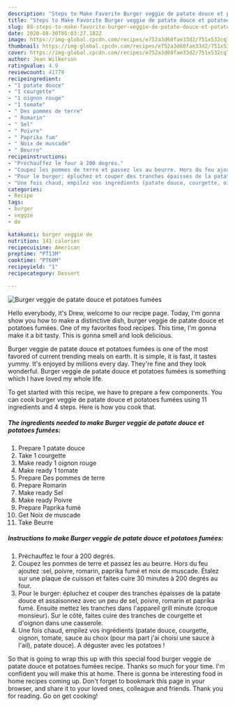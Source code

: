 ```yaml
---
description: "Steps to Make Favorite Burger veggie de patate douce et potatoes fumées"
title: "Steps to Make Favorite Burger veggie de patate douce et potatoes fumées"
slug: 88-steps-to-make-favorite-burger-veggie-de-patate-douce-et-potatoes-fumees
date: 2020-08-30T05:03:27.182Z
image: https://img-global.cpcdn.com/recipes/e752a3d60fae33d2/751x532cq70/burger-veggie-de-patate-douce-et-potatoes-fumees-photo-principale-de-la-recette.jpg
thumbnail: https://img-global.cpcdn.com/recipes/e752a3d60fae33d2/751x532cq70/burger-veggie-de-patate-douce-et-potatoes-fumees-photo-principale-de-la-recette.jpg
cover: https://img-global.cpcdn.com/recipes/e752a3d60fae33d2/751x532cq70/burger-veggie-de-patate-douce-et-potatoes-fumees-photo-principale-de-la-recette.jpg
author: Jean Wilkerson
ratingvalue: 4.9
reviewcount: 41779
recipeingredient:
- "1 patate douce"
- "1 courgette"
- "1 oignon rouge"
- "1 tomate"
- " Des pommes de terre"
- " Romarin"
- " Sel"
- " Poivre"
- " Paprika fum"
- " Noix de muscade"
- " Beurre"
recipeinstructions:
- "Préchauffez le four à 200 degrés."
- "Coupez les pommes de terre et passez les au beurre. Hors du feu ajoutez :sel, poivre, romarin, paprika fumé et noix de muscade. Étalez sur une plaque de cuisson et faites cuire 30 minutes à 200 degrés au four."
- "Pour le burger: épluchez et couper des tranches épaisses de la patate douce et assaisonnez avec un peu de sel, poivre, romarin et paprika fumé. Ensuite mettez les tranches dans l&#39;appareil grill minute (croque monsieur). Sur le côté, faites cuire des tranches de courgette et d&#39;oignon dans une casserole."
- "Une fois chaud, empilez vos ingrédients (patate douce, courgette, oignon, tomate, sauce au choix (pour ma part j&#39;ai choisi une sauce à l&#39;ail), patate douce). A déguster avec les potatoes !"
categories:
- Recipe
tags:
- burger
- veggie
- de

katakunci: burger veggie de 
nutrition: 141 calories
recipecuisine: American
preptime: "PT13M"
cooktime: "PT60M"
recipeyield: "1"
recipecategory: Dessert

---
```



![Burger veggie de patate douce et potatoes fumées](https://img-global.cpcdn.com/recipes/e752a3d60fae33d2/751x532cq70/burger-veggie-de-patate-douce-et-potatoes-fumees-photo-principale-de-la-recette.jpg)

Hello everybody, it's Drew, welcome to our recipe page. Today, I'm gonna show you how to make a distinctive dish, burger veggie de patate douce et potatoes fumées. One of my favorites food recipes. This time, I'm gonna make it a bit tasty. This is gonna smell and look delicious.

Burger veggie de patate douce et potatoes fumées is one of the most favored of current trending meals on earth. It is simple, it is fast, it tastes yummy. It's enjoyed by millions every day. They're fine and they look wonderful. Burger veggie de patate douce et potatoes fumées is something which I have loved my whole life.




To get started with this recipe, we have to prepare a few components. You can cook burger veggie de patate douce et potatoes fumées using 11 ingredients and 4 steps. Here is how you cook that.

<!--inarticleads1-->

##### The ingredients needed to make Burger veggie de patate douce et potatoes fumées:

1. Prepare 1 patate douce
1. Take 1 courgette
1. Make ready 1 oignon rouge
1. Make ready 1 tomate
1. Prepare  Des pommes de terre
1. Prepare  Romarin
1. Make ready  Sel
1. Make ready  Poivre
1. Prepare  Paprika fumé
1. Get  Noix de muscade
1. Take  Beurre




<!--inarticleads2-->

##### Instructions to make Burger veggie de patate douce et potatoes fumées:

1. Préchauffez le four à 200 degrés.
1. Coupez les pommes de terre et passez les au beurre. Hors du feu ajoutez :sel, poivre, romarin, paprika fumé et noix de muscade. Étalez sur une plaque de cuisson et faites cuire 30 minutes à 200 degrés au four.
1. Pour le burger: épluchez et couper des tranches épaisses de la patate douce et assaisonnez avec un peu de sel, poivre, romarin et paprika fumé. Ensuite mettez les tranches dans l&#39;appareil grill minute (croque monsieur). Sur le côté, faites cuire des tranches de courgette et d&#39;oignon dans une casserole.
1. Une fois chaud, empilez vos ingrédients (patate douce, courgette, oignon, tomate, sauce au choix (pour ma part j&#39;ai choisi une sauce à l&#39;ail), patate douce). A déguster avec les potatoes !




So that is going to wrap this up with this special food burger veggie de patate douce et potatoes fumées recipe. Thanks so much for your time. I'm confident you will make this at home. There is gonna be interesting food in home recipes coming up. Don't forget to bookmark this page in your browser, and share it to your loved ones, colleague and friends. Thank you for reading. Go on get cooking!
